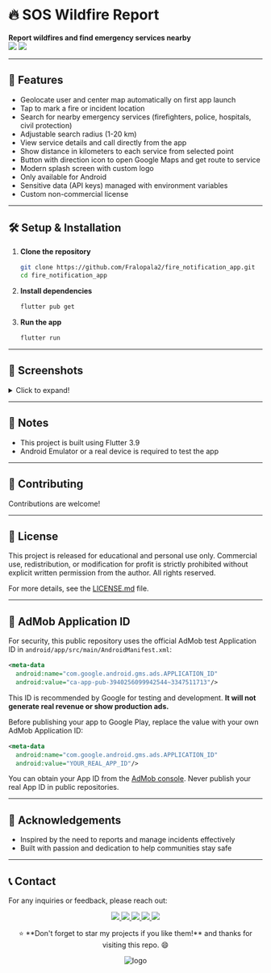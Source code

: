 <div align="center>
  <img src="assets/images/logo.png" alt="Fire Notification App Logo" width="120" />
  <h1>🔥 SOS Wildfire Report</h1>
  <p>
    <b>Report wildfires and find emergency services nearby</b><br>
    <img src="https://img.shields.io/badge/Flutter-3.9-blue?logo=flutter" />
    <img src="https://img.shields.io/badge/Platform-Android-green?logo=android" />
  </p>
</div>

---

## 🚀 Features

- Geolocate user and center map automatically on first app launch
- Tap to mark a fire or incident location
- Search for nearby emergency services (firefighters, police, hospitals, civil protection)
- Adjustable search radius (1-20 km)
- View service details and call directly from the app
- Show distance in kilometers to each service from selected point
- Button with direction icon to open Google Maps and get route to service
- Modern splash screen with custom logo
- Only available for Android
- Sensitive data (API keys) managed with environment variables
- Custom non-commercial license

---

## 🛠️ Setup & Installation

1. **Clone the repository**
   ```sh
   git clone https://github.com/Fralopala2/fire_notification_app.git
   cd fire_notification_app
   ```
2. **Install dependencies**
   ```sh
   flutter pub get
   ```
3. **Run the app**
   ```sh
   flutter run
   ```

---

## 📱 Screenshots

<details>
  <summary>Click to expand!</summary>
  
  ### Splash Screen
  <img width="417" height="900" alt="splash" src="https://github.com/user-attachments/assets/cd42cdf2-d91e-4203-91a4-7b3acb0b13bc" />

  ### Home Screen
  <img width="413" height="904" alt="home" src="https://github.com/user-attachments/assets/f146e865-aa7d-46f6-ab74-9bbfae2c1e84" />

  ### Map Screen
  <img width="423" height="903" alt="map" src="https://github.com/user-attachments/assets/eb2cb3c9-df33-43fb-b6be-1d70c1305c1d" />

  ### Service Details
  <img width="419" height="904" alt="details" src="https://github.com/user-attachments/assets/403b503f-0373-4a1f-b110-2d4ed0fbe6cf" />

</details>

---

## 📝 Notes

- This project is built using Flutter 3.9
- Android Emulator or a real device is required to test the app

---

## 🤝 Contributing

Contributions are welcome!

---

## 📄 License

This project is released for educational and personal use only. Commercial use, redistribution, or modification for profit is strictly prohibited without explicit written permission from the author. All rights reserved.

For more details, see the [LICENSE.md](LICENSE.md) file.

---

## 📢 AdMob Application ID

For security, this public repository uses the official AdMob test Application ID in `android/app/src/main/AndroidManifest.xml`:

```xml
<meta-data
  android:name="com.google.android.gms.ads.APPLICATION_ID"
  android:value="ca-app-pub-3940256099942544~3347511713"/>
```

This ID is recommended by Google for testing and development. **It will not generate real revenue or show production ads.**

Before publishing your app to Google Play, replace the value with your own AdMob Application ID:

```xml
<meta-data
  android:name="com.google.android.gms.ads.APPLICATION_ID"
  android:value="YOUR_REAL_APP_ID"/>
```

You can obtain your App ID from the [AdMob console](https://admob.google.com/home/). Never publish your real App ID in public repositories.

---

## 🔗 Acknowledgements

- Inspired by the need to reports and manage incidents effectively
- Built with passion and dedication to help communities stay safe

---

## 📞 Contact

For any inquiries or feedback, please reach out:

<div align="center" dir="auto">
  <p dir="auto">
    <a href="https://www.linkedin.com/in/fmlalinked/" rel="nofollow">
      <img src="https://custom-icon-badges.demolab.com/badge/LinkedIn-0A66C2?logo=linkedin-white&logoColor=fff">
    </a>
    <a href="mailto:pacoaldev@gmail.com" rel="nofollow">
      <img src="https://img.shields.io/badge/Gmail-D14836?logo=gmail&logoColor=white">
    </a>
    <a href="https://github.com/Fralopala2/mi-portfolio" rel="nofollow">
      <img src="https://img.shields.io/website-up-down-green-red/http/shields.io.svg">
    </a>
    <a href="https://discord.com/users/Melburnia#6832" rel="nofollow">
      <img src="https://img.shields.io/badge/Discord-%235865F2.svg?&logo=discord&logoColor=white">
    </a>
    <a href="https://www.instagram.com/pac0l0pez/" rel="nofollow">
      <img src="https://img.shields.io/badge/Instagram-%23E4405F.svg?logo=Instagram&logoColor=white">
    </a>
  </p>
</div>  

<p align="center">
⭐ **Don't forget to star my projects if you like them!** and thanks for visiting this repo. 😄
</p>

<p align="center">
<img src="https://github.com/user-attachments/assets/a8851d3c-6fc1-4a68-a0e4-256b0bc7adc9" alt="logo">
</p>
